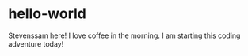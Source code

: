 # hello-world

Stevenssam here!
I love coffee in the morning. I am starting this coding adventure today!
